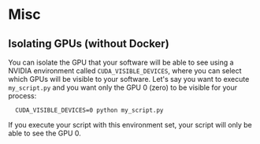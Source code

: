 # Misc

## Isolating GPUs \(without Docker\) <a id="isolating_gpus_without_docker"></a>

You can isolate the GPU that your software will be able to see using a NVIDIA environment called `CUDA_VISIBLE_DEVICES`, where you can select which GPUs will be visible to your software. Let's say you want to execute `my_script.py` and you want only the GPU 0 \(zero\) to be visible for your process:

```text
  CUDA_VISIBLE_DEVICES=0 python my_script.py
```

If you execute your script with this environment set, your script will only be able to see the GPU 0.

